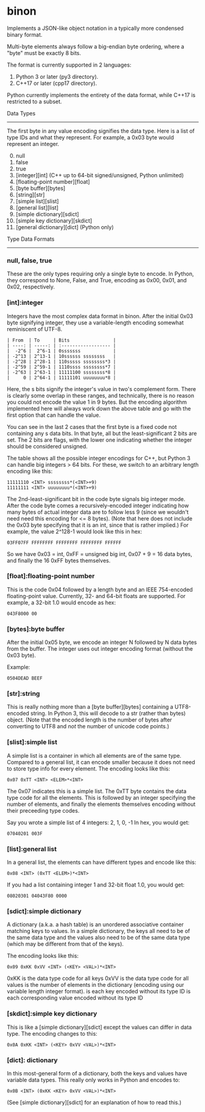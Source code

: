 binon
=====

Implements a JSON-like object notation in a typically more condensed
binary format.

Multi-byte elements always follow a big-endian byte ordering,
where a "byte" must be exactly 8 bits.

The format is currently supported in 2 languages:

1. Python 3 or later (py3 directory).
2. C++17 or later (cpp17 directory).

Python currently implements the entirety of the data format,
while C++17 is restricted to a subset.

Data Types
__________

The first byte in any value encoding signifies the data type.
Here is a list of type IDs and what they represent.
For example, a 0x03 byte would represent an integer.

0. null
1. false
2. true
3. [integer][int] (C++ up to 64-bit signed/unsigned, Python unlimited)
4. [floating-point number][float]
5. [byte buffer][bytes]
6. [string][str]
7. [simple list][slist]
8. [general list][list]
9. [simple dictionary][sdict]
10. [simple key dictionary][skdict]
11. [general dictionary][dict] (Python only)

Type Data Formats
_________________

### null, false, true ###

These are the only types requiring only a single byte to encode.
In Python, they correspond to None, False, and True,
encoding as 0x00, 0x01, and 0x02, respectively.

### [int]:integer ###

Integers have the most complex data format in binon.
After the initial 0x03 byte signifying integer, they use a
variable-length encoding somewhat reminiscent of UTF-8.

	| From  | To     | Bits                |
	| ----: | -----: | :------------------ |
	|  -2^6 |  2^6-1 | 0sssssss            |
	| -2^13 | 2^13-1 | 10ssssss ssssssss   |
	| -2^28 | 2^28-1 | 110sssss ssssssss*3 |
	| -2^59 | 2^59-1 | 1110ssss ssssssss*7 |
	| -2^63 | 2^63-1 | 11111100 ssssssss*8 |
	|     0 | 2^64-1 | 11111101 uuuuuuuu*8 |

Here, the s bits signify the integer's value in two's complement form.
There is clearly some overlap in these ranges, and technically, there is
no reason you could not encode the value 1 in 9 bytes. But the encoding
algorithm implemented here will always work down the above table
and go with the first option that can handle the value.

You can see in the last 2 cases that the first byte is a fixed code
not containing any s data bits. In that byte, all but the least-significant
2 bits are set. The 2 bits are flags, with the lower one indicating whether
the integer should be considered unsigned.

The table shows all the possible integer encodings for C++, but Python 3
can handle big integers > 64 bits. For these, we switch to an arbitrary length
encoding like this:

	11111110 <INT> ssssssss*(<INT>+9)
	11111111 <INT> uuuuuuuu*(<INT>+9)

The 2nd-least-significant bit in the code byte signals big integer mode.
After the code byte comes a recursively-encoded integer indicating how many
bytes of actual integer data are to follow less 9 (since we wouldn't need
need this encoding for <= 8 bytes). (Note that <INT> here does not include
the 0x03 byte specifying that it is an int, since that is rather implied.)
For example, the value 2^128-1 would look like this in hex:

	03FF07FF FFFFFFFF FFFFFFFF FFFFFFFF FFFFFF

So we have 0x03 = int, 0xFF = unsigned big int, 0x07 + 9 = 16 data bytes,
and finally the 16 0xFF bytes themselves.

### [float]:floating-point number ###

This is the code 0x04 followed by a length byte and an IEEE 754-encoded
floating-point value. Currently, 32- and 64-bit floats are supported.
For example, a 32-bit 1.0 would encode as hex:

	043F8000 00

### [bytes]:byte buffer ###

After the initial 0x05 byte, we encode an integer N followed by N data
bytes from the buffer. The integer uses out integer encoding format
(without the 0x03 byte).

Example:

	0504DEAD BEEF

### [str]:string ###

This is really nothing more than a [byte buffer][bytes] containing a
UTF8-encoded string. In Python 3, this will decode to a str (rather than
bytes) object. (Note that the encoded length is the number of bytes
after converting to UTF8 and *not* the number of unicode code points.)

### [slist]:simple list ###

A simple list is a container in which all elements are of the same type.
Compared to a general list, it can encode smaller because it does not
need to store type info for every element. The encoding looks like this:

	0x07 0xTT <INT> <ELEM>*<INT>

The 0x07 indicates this is a simple list. The 0xTT byte contains the
data type code for all the elements. This is followed by an integer
specifying the number of elements, and finally the elements themselves
encoding without their preceeding type codes.

Say you wrote a simple list of 4 integers: 2, 1, 0, -1
In hex, you would get:

	07040201 003F

### [list]:general list ###

In a general list, the elements can have different types and encode
like this:

	0x08 <INT> (0xTT <ELEM>)*<INT>

If you had a list containing integer 1 and 32-bit float 1.0, you would get:

	08020301 04043F80 0000

### [sdict]:simple dictionary ###

A dictionary (a.k.a. a hash table) is an unordered associative container
matching keys to values. In a simple dictionary, the keys all need to be
of the same data type and the values also need to be of the same data type
(which may be different from that of the keys).

The encoding looks like this:

	0x09 0xKK 0xVV <INT> (<KEY> <VAL>)*<INT>

0xKK is the data type code for all keys
0xVV is the data type code for all values
<INT> is the number of elements in the dictionary (encoding using our
variable length integer format).
<KEY> is each key encoded without its type ID
<VAL> is each corresponding value encoded without its type ID

### [skdict]:simple key dictionary ###

This is like a [simple dictionary][sdict] except the values can differ in
data type. The encoding changes to this:

	0x0A 0xKK <INT> (<KEY> 0xVV <VAL>)*<INT>

### [dict]: dictionary ###

In this most-general form of a dictionary, both the keys and values have
variable data types. This really only works in Python and encodes to:

	0x0B <INT> (0xKK <KEY> 0xVV <VAL>)*<INT>

(See [simple dictionary][sdict] for an explanation of how to read this.)
